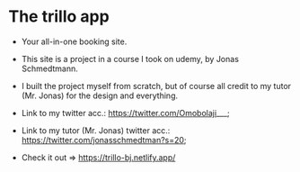 # The trillo app

- Your all-in-one booking site.
- This site is a project in a course I took on udemy, by Jonas Schmedtmann.
- I built the project myself from scratch, but of course all credit to my tutor (Mr. Jonas) for the design and everything.

- Link to my twitter acc.: https://twitter.com/Omobolaji___;
- Link to my tutor (Mr. Jonas) twitter acc.: https://twitter.com/jonasschmedtman?s=20;

- Check it out => https://trillo-bj.netlify.app/
